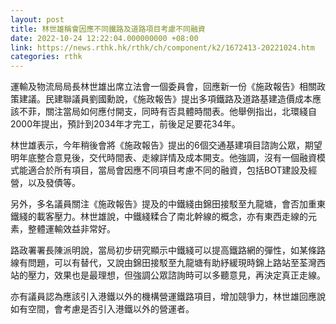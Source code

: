 ```yaml
---
layout: post
title: 林世雄稱會因應不同鐵路及道路項目考慮不同融資
date: 2022-10-24 12:22:04.000000000 +08:00
link: https://news.rthk.hk/rthk/ch/component/k2/1672413-20221024.htm
categories: rthk
---
```


運輸及物流局局長林世雄出席立法會一個委員會，回應新一份《施政報告》相關政策建議。民建聯議員劉國勳說，《施政報告》提出多項鐵路及道路基建造價成本應該不菲，關注當局如何應付開支，同時有否具體時間表。他舉例指出，北環綫自2000年提出，預計到2034年才完工，前後足足要花34年。

林世雄表示，今年稍後會將《施政報告》提出的6個交通基建項目諮詢公眾，期望明年底整合意見後，交代時間表、走線詳情及成本開支。他強調，沒有一個融資模式能適合於所有項目，當局會因應不同項目考慮不同的融資，包括BOT建設及經營，以及發債等。

另外，多名議員關注《施政報告》提及的中鐵綫由錦田接駁至九龍塘，會否加重東鐵綫的載客壓力。林世雄說，中鐵綫糅合了南北幹線的概念，亦有東西走線的元素，整體運輸效益非常好。

路政署署長陳派明說，當局初步研究顯示中鐵綫可以提高鐵路網的彈性，如某條路線有問題，可以有替代，又說由錦田接駁至九龍塘有助紓緩現時錦上路站至荃灣西站的壓力，效果也是最理想，但強調公眾諮詢時可以多聽意見，再決定真正走線。

亦有議員認為應該引入港鐵以外的機構營運鐵路項目，增加競爭力，林世雄回應說如有空間，會考慮是否引入港鐵以外的營運者。

